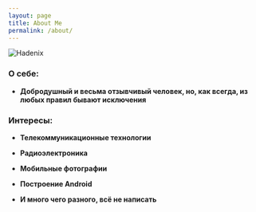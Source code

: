 ```yaml
---
layout: page
title: About Me
permalink: /about/
---
```


![Hadenix](http://Hadenix.github.io/images/avatar.jpg)

### О себе:
* **Добродушный и весьма отзывчивый человек, но, как всегда, из любых правил бывают исключения**

### Интересы:
* **Телекоммуникационные технологии**

* **Радиоэлектроника**

* **Мобильные фотографии**

* **Построение Android**

* **И много чего разного, всё не написать**